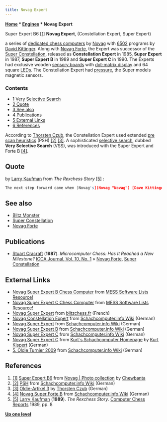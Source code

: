 ```yaml
---
title: Novag Expert
---
```

**[Home](Home "Home") \* [Engines](Engines "Engines") \* Novag Expert**



 [](http://www.flickr.com/photos/10261668@N05/858168317/in/set-72157600922171918) Super Expert B6 <a id="cite-note-1" href="#cite-ref-1">[1]</a> 
**Novag Expert**, (Constellation Expert, Super Expert)  

a series of [dedicated chess computers](Dedicated_Chess_Computers "Dedicated Chess Computers") by [Novag](Novag "Novag") with [6502](6502 "6502") programs by [David Kittinger](David_Kittinger "David Kittinger"). Along with [Novag Forte](Novag_Forte "Novag Forte"), the Expert was successor of the [Super Constellation](Super_Constellation "Super Constellation"), released as **Constellation Expert** in 1985, **Super Expert** in 1987, **Super Expert B** in 1989 and **Super Expert C** in 1990. The Experts had exclusive wooden [sensory boards](Sensory_Board "Sensory Board") with [dot-matrix display](https://en.wikipedia.org/wiki/Dot-matrix_display) and 64 square [LEDs](https://en.wikipedia.org/wiki/Light-emitting_diode). The Constellation Expert had [pressure](https://en.wikipedia.org/wiki/Pressure_sensor), the Super models magnetic sensors. 



### Contents


* [1 Very Selective Search](#very-selective-search)
* [2 Quote](#quote)
* [3 See also](#see-also)
* [4 Publications](#publications)
* [5 External Links](#external-links)
* [6 References](#references)






According to [Thorsten Czub](Thorsten_Czub "Thorsten Czub"), the Constellation Expert used extended [pre scan heuristics](Oracle "Oracle") (PSH) <a id="cite-note-2" href="#cite-ref-2">[2]</a> <a id="cite-note-3" href="#cite-ref-3">[3]</a>. A sophisticated [selective search](Selectivity "Selectivity"), dubbed **Very Selective Search** (VSS), was introduced with the Super Expert and Forte B <a id="cite-note-4" href="#cite-ref-4">[4]</a>.



## Quote


by [Larry Kaufman](Larry_Kaufman "Larry Kaufman") from *The Rexchess Story* <a id="cite-note-5" href="#cite-ref-5">[5]</a> :




```C++
The next step forward came when [Novag's](Novag "Novag") [Dave Kittinger](David_Kittinger "David Kittinger"), [Don](Don_Dailey "Don Dailey") and I jointly worked out how to do an effective [selective](Selectivity "Selectivity") [search](Search "Search") program. Dave put these ideas into the Super Expert B and [Super Forte B](Novag_Forte "Novag Forte"), while Don and I put them into [Rex](Rex "Rex"). 

```

## See also


* [Blitz Monster](Blitz_Monster "Blitz Monster")
* [Super Constellation](Super_Constellation "Super Constellation")
* [Novag Forte](Novag_Forte "Novag Forte")


## Publications


* [Stuart Cracraft](Stuart_Cracraft "Stuart Cracraft") (**1987**). *Microcomputer Chess: Has It Reached a New Milestone?* [ICCA Journal, Vol. 10, No. 1](ICGA_Journal#10_1 "ICGA Journal") » [Novag Forte](Novag_Forte "Novag Forte"), [Super Constellation](Super_Constellation "Super Constellation")


## External Links


* [Novag Super Expert B Chess Computer](http://www.progettoemma.net/mess/system.php?machine=sexpertb) from [MESS Software Lists Resource!](http://www.progettoemma.net/mess/index.html)
* [Novag Super Expert C Chess Computer](http://www.progettoemma.net/mess/system.php?machine=sexpertc) from [MESS Software Lists Resource!](http://www.progettoemma.net/mess/index.html)
* [Novag Super Expert](http://blitzchess.fr/fr/jeuxdes7familles/novag/superexpertstyle/) from [blitzchess.fr](http://www.blitzchess.fr/fr/index.php) (French)
* [Novag Constellation Expert](http://www.schach-computer.info/wiki/index.php/Novag_Constellation_Expert) from [Schachcomputer.info Wiki](http://www.schach-computer.info/wiki/index.php/Hauptseite_En) (German)
* [Novag Super Expert](http://www.schach-computer.info/wiki/index.php/Novag_Super_Expert) from [Schachcomputer.info Wiki](http://www.schach-computer.info/wiki/index.php/Hauptseite_En) (German)
* [Novag Super Expert B](http://www.schach-computer.info/wiki/index.php/Novag_Super_Expert_B) from [Schachcomputer.info Wiki](http://www.schach-computer.info/wiki/index.php/Hauptseite_En) (German)
* [Novag Super Expert C](http://www.schach-computer.info/wiki/index.php/Novag_Super_Expert_C) from [Schachcomputer.info Wiki](http://www.schach-computer.info/wiki/index.php/Hauptseite_En) (German)
* [Novag Super Expert C](http://www.schachcomputer.at/meiex.htm) from [Kurt´s Schachcomputer Homepage](http://www.schachcomputer.at/index.htm) by [Kurt Kispert](Kurt_Kispert "Kurt Kispert") (German)
* [5. Oldie Turnier 2009](http://www.schach-computer.info/wiki/index.php/5._Oldie_Turnier_2009) from [Schachcomputer.info Wiki](http://www.schach-computer.info/wiki/index.php/Hauptseite_En) (German)


## References


1. <a id="cite-ref-1" href="#cite-note-1">[1]</a> [Super Expert B6](http://www.flickr.com/photos/10261668@N05/858168317/in/set-72157600922171918) from [Novag | Photo collection](http://www.flickr.com/photos/10261668@N05/sets/72157600922171918/page2/) by [Chewbanta](Steve_Blincoe "Steve Blincoe")
2. <a id="cite-ref-2" href="#cite-note-2">[2]</a> [PSH](http://www.schach-computer.info/wiki/index.php/PSH) from [Schachcomputer.info Wiki](http://www.schach-computer.info/wiki/index.php/Hauptseite_En) (German)
3. <a id="cite-ref-3" href="#cite-note-3">[3]</a> [Oldie-Artikel 3](http://thorstenczub.de/oldie3.html) by [Thorsten Czub](Thorsten_Czub "Thorsten Czub") (German)
4. <a id="cite-ref-4" href="#cite-note-4">[4]</a> [Novag Super Forte B](http://www.schach-computer.info/wiki/index.php/Novag_Super_Forte_B) from [Schachcomputer.info Wiki](http://www.schach-computer.info/wiki/index.php/Hauptseite_En) (German)
5. <a id="cite-ref-5" href="#cite-note-5">[5]</a> [Larry Kaufman](Larry_Kaufman "Larry Kaufman") (**1989**). *The Rexchess Story*. [Computer Chess Reports](Computer_Chess_Reports "Computer Chess Reports") 1989, pp. 8

**[Up one level](Engines "Engines")**







 
